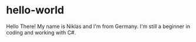 # hello-world

Hello There!
My name is Niklas and I'm from Germany.
I'm still a beginner in coding and working with C#.
